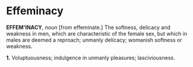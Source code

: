 # Effeminacy

**EFFEM'INACY**, _noun_ \[from effeminate.\] The softness, delicacy and weakness in men, which are characteristic of the female sex, but which in males are deemed a reproach; unmanly delicacy; womanish softness or weakness.

**1.** Voluptuousness; indulgence in unmanly pleasures; lasciviousness.